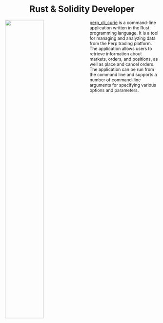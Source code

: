 <h1 align="center">Rust & Solidity Developer</h1>

[<img src="https://img.youtube.com/vi/HModVxuLO6w/maxresdefault.jpg" width="50%" style="float: left; margin-right: 25px">]([https://youtu.be/HModVxuLO6w](https://github.com/brendanwenzel/perp_cli_curie))

[perp_cli_curie](https://github.com/brendanwenzel/perp_cli_curie) is a command-line application written in the Rust programming language. It is a tool for managing and analyzing data from the Perp trading platform. The application allows users to retrieve information about markets, orders, and positions, as well as place and cancel orders. The application can be run from the command line and supports a number of command-line arguments for specifying various options and parameters.

